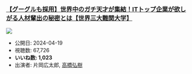 ### [【グーグルも採用】世界中のガチ天才が集結！ITトップ企業が欲しがる人材輩出の秘密とは【世界三大難関大学】](https://www.youtube.com/watch?v=CHyGgIlDdJ8)
[![](https://img.youtube.com/vi/CHyGgIlDdJ8/sddefault.jpg)](https://www.youtube.com/watch?v=CHyGgIlDdJ8)
-   公開日: 2024-04-19
-   視聴数: 67,726
-   **いいね数: 1,023**
-   出演者: 片岡広太郎, [高橋弘樹](/rehacq_fan/people/高橋弘樹 "wikilink")
